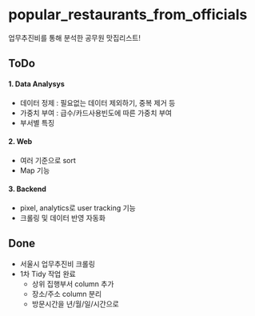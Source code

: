 # popular_restaurants_from_officials
업무추진비를 통해 분석한 공무원 맛집리스트!

## ToDo
#### 1. Data Analysys
- 데이터 정제 : 필요없는 데이터 제외하기, 중복 제거 등
- 가중치 부여 : 급수/카드사용빈도에 따른 가중치 부여
- 부서별 특징

#### 2. Web
- 여러 기준으로 sort
- Map 기능

#### 3. Backend
- pixel, analytics로 user tracking 기능
- 크롤링 및 데이터 반영 자동화

## Done
- 서울시 업무추진비 크롤링
- 1차 Tidy 작업 완료
    - 상위 집행부서 column 추가
    - 장소/주소 column 분리
    - 방문시간을 년/월/일/시간으로 
